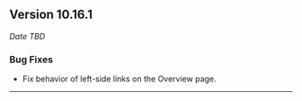 
## Version 10.16.1
_Date TBD_

### Bug Fixes
* Fix behavior of left-side links on the Overview page.

---

